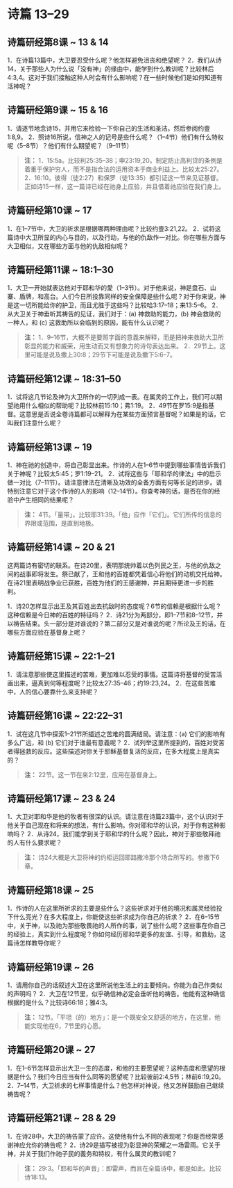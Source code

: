 # 诗篇 13–29

## 诗篇研经第8课 ~ 13 & 14

1．在诗篇13篇中，大卫要忍受什么呢？他怎样避免沮丧和绝望呢？
2．我们从诗14，关于那些人为什么说「没有神」的缘由中，能学到什么教训呢？比较林后4:3,4。这对于我们接触这种人时会有什么影响呢？在一些时候他们是如何知道有活神呢？

## 诗篇研经第9课 ~ 15 & 16

1．请逐节地念诗15，并用它来检验一下你自己的生活和圣洁。然后参阅约壹1:8,9。
2．照诗16所说，信神之人的记号是些什么呢？（1–4节）他们有什么特权呢（5–8节）？他们有什么期望呢？（9–11节）

> **注：**
> 1．15:5a。比较利25:35–38；申23:19,20。制定防止高利贷的条例是着重于保护穷人，而不是指合法的运用资本于商业利益上。比较太25:27。
> 2．16:10。彼得（徒2:27）和保罗（徒13:35）都引证这一节来见证基督。正如诗15一样，这一篇诗已经在祂身上应验，并且借着祂应验在我们身上。

## 诗篇研经第10课 ~ 17

1．在1–7节中，大卫的祈求是根据哪两种理由呢？比较约壹3:21,22。
2．试将这篇诗中大卫所显的内心与目的，以及行动，与他的仇敌作一对比。你在哪些方面与大卫相似，又在哪些方面与他的仇敌相似呢？

## 诗篇研经第11课 ~ 18:1–30

1．大卫一开始就表达他对于耶和华的愛（1–3节）。对于他来说，神是盘石、山寨、盾牌，和高台。人们今日所投靠同样的安全保障是些什么呢？对于你来说，神是这一切所能给你的护卫，而且尤胜于这些吗？比较哈3:17–18；来13:5–6。
2．从大卫关于神垂听其祷告的见证，我们对于：(a) 神救助的能力，(b) 神会救助的一种人，和 (c) 这救助所以会临到的原因，能有什么认识呢？

> **注：**
> 1．9–16节，大概不是要照字面的意義来解释，而是把神来救助大卫所彰显的能力和威荣，用生动而又有想象力的诗句表达出来。
> 2．29节上。这里可能是说及撒上30:8；29节下可能是说及撒下5:6–7。

## 诗篇研经第12课 ~ 18:31–50

1．试将这几节论及神为大卫所作的一切列成一表。在属灵的工作上，我们可以期望祂用什么相似的帮助呢？比较林前15:10；弗1:19。
2．49节在罗15:9是指基督。这意思是否说全卷诗篇都可以解释为在某些方面预言基督呢？如果是的话，它叫我们注意什么呢？

## 诗篇研经第13课 ~ 19

1．神在祂的创造中，将自己彰显出来。作诗的人在1–6节中提到哪些事情告诉我们关于神呢？比较太5:45；罗1:19–21。
2．试将这些与「耶和华的律法」中的启示做一对比（7–11节）。请注意律法在清晰及功效的全备方面有何等长足的进步。请特别注意它对于这个作诗的人的影响（12–14节）。你查考神的话，是否在你的经验中产生相同的结果呢？

> **注：** 4节。「量带」。比较耶31:39。「他」应作「它们」。它们所传的信息的界限或范围，是直到地极。

## 诗篇研经第14课 ~ 20 & 21

这两篇诗有密切的联系。在诗20里，表明那统帅着以色列民之王，与他的仇敌之间的战事即将发生。祭已献了，王和他的百姓都凭着信心将他们的动机交托给神。在诗21里表明战争业已获胜，百姓为他们的王感谢神，并且期待更进一步的胜利。

1．诗20怎样显示出王及其百姓出去抗敌时的态度呢？6节的信赖是根据什么呢？这种信赖是今日神的百姓的特征吗？
2．诗21分为两部分，即1–7节和8–12节，并以祷告结束。头一部分是对谁说的？第二部分又是对谁说的呢？所论及王的话，在哪些方面应验在基督身上呢？

## 诗篇研经第15课 ~ 22:1–21

1．请注意那些使这里描述的苦难，更加难以忍受的事情。这篇诗将基督的受苦活画出来，逼真到何等程度呢？比较太27:35–46；约19:23,24。
2．在这些苦难中，人的信心要靠什么来支持呢？

## 诗篇研经第16课 ~ 22:22–31

1．试在这几节中探索1–21节所描述之苦难的圆满结局。请注意：(a) 它们的影响有多么广远，和 (b) 它们对于谁最有意義呢？
2．试列举这里所提到的，百姓对受苦者得拯救的反应。这些描述对你关于耶稣基督复活的反应，在多大程度上是真实的？

> **注：** 22节。这一节在来2:12里，应用在基督身上。

## 诗篇研经第17课 ~ 23 & 24

1．大卫对耶和华是他的牧者有很深的认识。请注意在诗篇23篇中，这个认识对于他关于自己现在和将来的想法，有什么影响。你对耶和华的认识，对于你有这种影响吗？
2．从诗24，我们能学到关于耶和华的什么呢？因此，神对于那些敬拜祂的人有什么要求呢？

> **注：** 诗24大概是大卫将神的约柜运回耶路撒冷那个场合所写的。参撒下6章。

## 诗篇研经第18课 ~ 25

1．作诗的人在这里所祈求的主要是些什么？这些祈求对于他的境况和属灵经验投下什么亮光？在多大程度上，你能使这些祈求成为你自己的祈求？
2．在6–15节中，关于神，以及祂为那些敬畏祂的人所作的事，说了些什么呢？这些事在你自己的经验上，真实到什么程度呢？你如何经历耶和华更多的友谊、引导，和救助，这篇诗怎样教导你呢？

## 诗篇研经第19课 ~ 26

1．请用你自己的话叙述大卫在这里所说他生活上的主要倾向。你能为自己作类似的声明吗？
2．大卫在12节里，似乎确信神必定会垂听他的祷告。他能有这种确信根据的是什么？比较诗66:18；雅4:3。

> **注：** 12节。「平坦（的）地方」：是一个既安全又舒适的地方，在这里，他能实现他在6，7节里的心愿。

## 诗篇研经第20课 ~ 27

1．在1–6节怎样显示出大卫一生的态度，和他的主要愿望呢？这种态度和愿望的根据是什么？我们今日应当有什么同等的愿望呢？比较彼前2:4,5节；林前6:19,20。
2．7–14节，大卫祈求的七样事情是什么？他怎样对神说，他又怎样鼓励自己继续祷告呢？

## 诗篇研经第21课 ~ 28 & 29

1．在诗28中，大卫的祷告蒙了应许。这使他有什么不同的表现呢？你是否经常感谢神应允你的祷告呢？
2．诗29是描写被视为彰显神的荣耀之一场雷雨。它关于神，并关于我们作祂子民的義务和特权，有什么属灵的教训呢？

> **注：** 29:3。「耶和华的声音」：即雷声，而且在全篇诗中，都是如此。比较诗18:13。